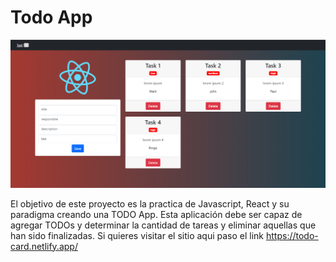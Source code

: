 # Todo App

![foto](https://github.com/JulianRicomagno/todoApp/blob/e3f6cb9671dc71a84d124d6876416fdd21d8735d/public/todoApp.PNG)

El objetivo de este proyecto es la practica de Javascript, React y su paradigma creando una TODO App. Esta aplicación debe ser capaz de agregar TODOs y determinar la cantidad de tareas y eliminar aquellas que han sido finalizadas. Si quieres visitar el sitio aqui paso el link https://todo-card.netlify.app/